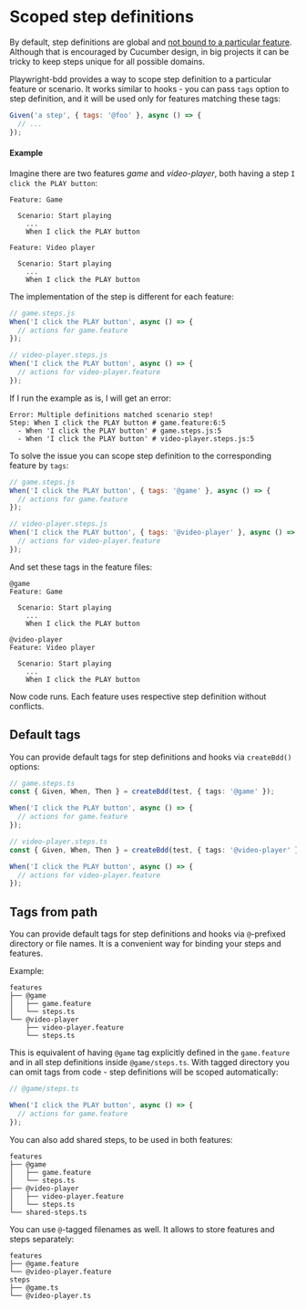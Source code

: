 # Scoped step definitions

By default, step definitions are global and [not bound to a particular feature](https://cucumber.io/docs/cucumber/step-definitions/?lang=javascript#scope). Although that is encouraged by Cucumber design, in big projects it can be tricky to keep steps unique for all possible domains.

Playwright-bdd provides a way to scope step definition to a particular feature or scenario. It works similar to hooks - you can pass `tags` option to step definition, and it will be used only for features matching these tags:
```js
Given('a step', { tags: '@foo' }, async () => {
  // ...
});
```

#### Example
Imagine there are two features *game* and *video-player*, both having a step `I click the PLAY button`:
```gherkin
Feature: Game

  Scenario: Start playing
    ... 
    When I click the PLAY button
```
```gherkin
Feature: Video player

  Scenario: Start playing
    ... 
    When I click the PLAY button
```

The implementation of the step is different for each feature:
```js
// game.steps.js
When('I click the PLAY button', async () => {
  // actions for game.feature
});
```
```js
// video-player.steps.js
When('I click the PLAY button', async () => {
  // actions for video-player.feature
});
```
If I run the example as is, I will get an error:
```
Error: Multiple definitions matched scenario step!
Step: When I click the PLAY button # game.feature:6:5
  - When 'I click the PLAY button' # game.steps.js:5
  - When 'I click the PLAY button' # video-player.steps.js:5
```
To solve the issue you can scope step definition to the corresponding feature by `tags`:
```js
// game.steps.js
When('I click the PLAY button', { tags: '@game' }, async () => {
  // actions for game.feature
});
```
```js
// video-player.steps.js
When('I click the PLAY button', { tags: '@video-player' }, async () => {
  // actions for video-player.feature
});
```
And set these tags in the feature files:
```gherkin
@game
Feature: Game

  Scenario: Start playing
    ... 
    When I click the PLAY button
```
```gherkin
@video-player
Feature: Video player

  Scenario: Start playing
    ... 
    When I click the PLAY button
```
Now code runs. Each feature uses respective step definition without conflicts.

## Default tags
You can provide default tags for step definitions and hooks via `createBdd()` options:

```ts
// game.steps.ts
const { Given, When, Then } = createBdd(test, { tags: '@game' });

When('I click the PLAY button', async () => {
  // actions for game.feature
});
```

```ts
// video-player.steps.ts
const { Given, When, Then } = createBdd(test, { tags: '@video-player' });

When('I click the PLAY button', async () => {
  // actions for video-player.feature
});
```

## Tags from path
You can provide default tags for step definitions and hooks via `@`-prefixed directory or file names. It is a convenient way for binding your steps and features.

Example:
```
features
├── @game
│   ├── game.feature
│   └── steps.ts
└── @video-player
    ├── video-player.feature
    └── steps.ts
```
This is equivalent of having `@game` tag explicitly defined in the `game.feature` and in all step definitions inside `@game/steps.ts`. With tagged directory you can omit tags from code - step definitions will be scoped automatically:
```ts
// @game/steps.ts

When('I click the PLAY button', async () => {
  // actions for game.feature
});
```

You can also add shared steps, to be used in both features:

```
features
├── @game
│   ├── game.feature
│   └── steps.ts
├── @video-player
│   ├── video-player.feature
│   └── steps.ts
└── shared-steps.ts
```

You can use `@`-tagged filenames as well. It allows to store features and steps separately:

```
features
├── @game.feature
└── @video-player.feature
steps
├── @game.ts
└── @video-player.ts
```   
